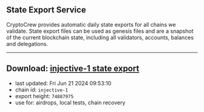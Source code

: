 ## State Export Service
CryptoCrew provides automatic daily state exports for all chains we validate. State export files can be used as genesis files and are a snapshot of the current blockchain state, including all validators, accounts, balances and delegations.

---
**Download: [injective-1 state export](https://dl-eu2.ccvalidators.com/SERVICE/injective/injective-1_export_74887975.json)**
---

- last updated: Fri Jun 21 2024 09:53:10
- chain id: `injective-1`
- export height: `74887975`
- use for: airdrops, local tests, chain recovery
